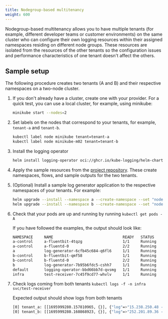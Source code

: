 ```yaml
---
title: Nodegroup-based multitenancy
weight: 600
---
```


Nodegroup-based multitenancy allows you to have multiple tenants (for example, different developer teams or customer environments) on the same cluster who can configure their own logging resources within their assigned namespaces residing on different node groups.
These resources are isolated from the resources of the other tenants so the configuration issues and performance characteristics of one tenant doesn't affect the others.

## Sample setup

The following procedure creates two tenants (A and B) and their respective namespaces on a two-node cluster.

1. If you don't already have a cluster, create one with your provider. For a quick test, you can use a local cluster, for example, using minikube:

    ```bash
    minikube start --nodes=2
    ```

1. Set labels on the nodes that correspond to your tenants, for example, `tenant-a` and `tenant-b`.

    ```bash
    kubectl label node minikube tenant=tenant-a
    kubectl label node minikube-m02 tenant=tenant-b
    ```

1. Install the logging operator

    ```bash
    helm install logging-operator oci://ghcr.io/kube-logging/helm-charts/logging-operator
    ```

1. Apply the sample resources from the [project repository](https://github.com/kube-logging/logging-operator/tree/master/config/samples/mulitenant-hard/logging). These create namespaces, flows, and sample outputs for the two tenants.

1. (Optional) Install a sample log generator application to the respective namespaces of your tenants. For example:

    ```bash
    helm upgrade --install --namespace a --create-namespace --set "nodeSelector.tenant=tenant-a" log-generator oci://ghcr.io/kube-logging/helm-charts/log-generator
    helm upgrade --install --namespace b --create-namespace --set "nodeSelector.tenant=tenant-b" log-generator oci://ghcr.io/kube-logging/helm-charts/log-generator
    ```

1. Check that your pods are up and running by running `kubectl get pods -A`

    If you have followed the examples, the output should look like:

    ```bash
    NAMESPACE     NAME                               READY   STATUS    RESTARTS      AGE
    a-control     a-fluentbit-4tqzg                  1/1     Running   0             9m29s
    a-control     a-fluentd-0                        2/2     Running   0             4m48s
    a             log-generator-6cfb45c684-q6fl6     1/1     Running   0             3m25s
    b-control     b-fluentbit-qmf58                  1/1     Running   0             9m20s
    b-control     b-fluentd-0                        2/2     Running   0             9m16s
    b             log-generator-7b95b6fdc5-cshh7     1/1     Running   0             8m49s
    default       logging-operator-bbd66bb7d-qvsmg   1/1     Running   0             35m
    infra         test-receiver-7c45f9cd77-whvlv     1/1     Running   0             53m
    ```

1. Check logs coming from both tenants `kubectl logs -f -n infra svc/test-receiver`

    Expected output should show logs from both tenants
    ```bash
    [0] tenant_a: [[1695999280.157810965, {}], {"log"=>"15.238.250.48 - - [29/Sep/2023:14:54:38 +0000] "PUT /pro...
    [0] tenant_b: [[1695999280.160868923, {}], {"log"=>"252.201.89.36 - - [29/Sep/2023:14:54:33 +0000] "POST /bl...
    ```
